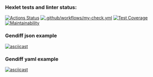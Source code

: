 ### Hexlet tests and linter status:
[![Actions Status](https://github.com/RomanKalsin/python-project-lvl2/workflows/hexlet-check/badge.svg)](https://github.com/RomanKalsin/python-project-lvl2/actions)
[![.github/workflows/my-check.yml](https://github.com/RomanKalsin/python-project-lvl2/actions/workflows/my-check.yml/badge.svg)](https://github.com/RomanKalsin/python-project-lvl2/actions/workflows/my-check.yml)
[![Test Coverage](https://api.codeclimate.com/v1/badges/fb1b4aaf71595791cf68/test_coverage)](https://codeclimate.com/github/RomanKalsin/python-project-lvl2/test_coverage)
[![Maintainability](https://api.codeclimate.com/v1/badges/fb1b4aaf71595791cf68/maintainability)](https://codeclimate.com/github/RomanKalsin/python-project-lvl2/maintainability)

### Gendiff json example 
[![asciicast](https://asciinema.org/a/441516.svg)](https://asciinema.org/a/441516)

### Gendiff yaml example
[![asciicast](https://asciinema.org/a/441776.svg)](https://asciinema.org/a/441776)
